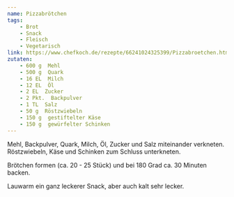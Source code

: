 ```yaml
---
name: Pizzabrötchen
tags:
    - Brot
    - Snack
    - Fleisch
    - Vegetarisch
link: https://www.chefkoch.de/rezepte/66241024325399/Pizzabroetchen.html
zutaten:
    - 600 g  Mehl
    - 500 g  Quark
    - 16 EL  Milch
    - 12 EL  Öl
    - 2 EL  Zucker
    - 2 Pkt.  Backpulver
    - 1 TL  Salz
    - 50 g  Röstzwiebeln
    - 150 g  gestiftelter Käse
    - 150 g  gewürfelter Schinken
---
```


Mehl, Backpulver, Quark, Milch, Öl, Zucker und Salz miteinander verkneten. Röstzwiebeln, Käse und Schinken zum Schluss unterkneten.

Brötchen formen (ca. 20 - 25 Stück) und bei 180 Grad ca. 30 Minuten backen.

Lauwarm ein ganz leckerer Snack, aber auch kalt sehr lecker.
